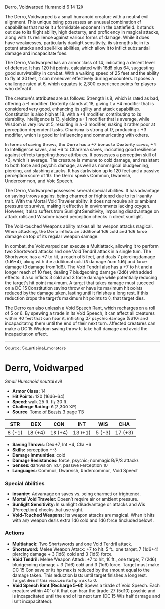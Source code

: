 <MonsterName/>Derro, Voidwarped</MonsterName>
<CreatureType/>Humanoid</CreatureType>
<CR/>6</CR>
<AC/>14</AC>
<HP/>120</HP>
<summary>The Derro, Voidwarped is a small humanoid creature with a neutral evil alignment. This unique being possesses an unusual combination of capabilities that make it a formidable opponent in the battlefield. It stands out due to its flight ability, high dexterity, and proficiency in magical attacks, along with its resilience against various forms of damage. While it does have weaknesses, particularly daylight sensitivity, its strengths lie in its potent attacks and spell-like abilities, which allow it to inflict substantial damage and incapacitate foes.</summary>

<detail>

The Derro, Voidwarped has an armor class of 14, indicating a decent level of defense. It has 120 hit points, calculated with 16d6 plus 64, suggesting good survivability in combat. With a walking speed of 25 feet and the ability to fly at 30 feet, it can maneuver effectively during encounters. It poses a challenge rated at 6, which equates to 2,300 experience points for players who defeat it.

The creature's attributes are as follows: Strength is 8, which is rated as bad, offering a -1 modifier. Dexterity stands at 18, giving it a +4 modifier that is considered very good, enhancing its agility and attack capabilities. Constitution is also high at 18, with a +4 modifier, contributing to its durability. Intelligence is 13, yielding a +1 modifier that is average, while Wisdom is very low at 5, resulting in a -3 modifier, making it rather poor at perception-dependent tasks. Charisma is strong at 17, producing a +3 modifier, which is good for influencing and communicating with others.

In terms of saving throws, the Derro has a +7 bonus to Dexterity saves, +4 to Intelligence saves, and +6 to Charisma saves, indicating good resilience against effects targeting those attributes. It possesses a perception skill of +3, which is average. The creature is immune to cold damage, and resistant to both force and psychic damage, as well as nonmagical bludgeoning, piercing, and slashing attacks. It has darkvision up to 120 feet and a passive perception score of 10. The Derro speaks Common, Dwarvish, Undercommon, and Void Speech.

The Derro, Voidwarped possesses several special abilities. It has advantage on saving throws against being charmed or frightened due to its Insanity trait. With the Mortal Void Traveler ability, it does not require air or ambient pressure to survive, making it effective in environments lacking oxygen. However, it also suffers from Sunlight Sensitivity, imposing disadvantage on attack rolls and Wisdom-based perception checks in direct sunlight.

The Void-touched Weapons ability makes all its weapon attacks magical. When attacking, the Derro inflicts an additional 1d6 cold and 1d6 force damage on top of its regular weapon damage. 

In combat, the Voidwarped can execute a Multiattack, allowing it to perform two Shortsword attacks and one Void Tendril attack in a single turn. The Shortsword has a +7 to hit, a reach of 5 feet, and deals 7 piercing damage (1d6+4), along with the additional cold (3 damage from 1d6) and force damage (3 damage from 1d6). The Void Tendril also has a +7 to hit and a longer reach of 10 feet, dealing 7 bludgeoning damage (2d6) with added effects: it also inflicts 3 cold and 3 force damage while potentially reducing the target's hit point maximum. A target that takes damage must succeed on a DC 15 Constitution saving throw or have its maximum hit points reduced by the damage taken, lasting until it finishes a long rest. If this reduction drops the target’s maximum hit points to 0, that target dies.

The Derro can also unleash a Void Speech Rant, which recharges on a roll of 5 or 6. By spewing a tirade in its Void Speech, it can affect all creatures within 40 feet that can hear it, inflicting 27 psychic damage (5d10) and incapacitating them until the end of their next turn. Affected creatures can make a DC 15 Wisdom saving throw to take half damage and avoid the incapacitation effect.</detail>



---

Source: 5e_artisinal_monsters

# Derro, Voidwarped

*Small* *Humanoid* *neutral evil*

- **Armor Class:** 14
- **Hit Points:** 120 (16d6+64)
- **Speed:** walk 25 ft. fly 30 ft.
- **Challenge Rating:** 6 (2,300 XP)
- **Source:** [Tome of Beasts 3](https://koboldpress.com/kpstore/product/tome-of-beasts-3-for-5th-edition/) page 113

| STR | DEX | CON | INT | WIS | CHA |
| --- | --- | --- | --- | --- | --- |
| 8 (-1) | 18 (+4) | 18 (+4) | 13 (+1) | 5 (-3) | 17 (+3) |

- **Saving Throws**: Dex +7, Int +4, Cha +6
- **Skills:** perception +-3
- **Damage Immunities:** cold
- **Damage Resistances:** force, psychic; nonmagic B/P/S attacks
- **Senses:** darkvision 120', passive Perception 10
- **Languages:** Common, Dwarvish, Undercommon, Void Speech

### Special Abilities

- **Insanity:** Advantage on saves vs. being charmed or frightened.
- **Mortal Void Traveler:** Doesn’t require air or ambient pressure.
- **Sunlight Sensitivity:** In sunlight disadvantage on attacks and Wis (Perception) checks that use sight.
- **Void-Touched Weapons:** Its weapon attacks are magical. When it hits with any weapon deals extra 1d6 cold and 1d6 force (included below).

### Actions

- **Multiattack:** Two Shortswords and one Void Tendril attack.
- **Shortsword:** Melee Weapon Attack: +7 to hit, 5 ft., one target, 7 (1d6+4) piercing damage + 3 (1d6) cold and 3 (1d6) force.
- **Void Tendril:** Melee Weapon Attack: +7 to hit, 10 ft., one target, 7 (2d6) bludgeoning damage + 3 (1d6) cold and 3 (1d6) force. Target must make DC 15 Con save or its hp max is reduced by the amount equal to the damage taken. This reduction lasts until target finishes a long rest. Target dies if this reduces its hp max to 0.
- **Void Speech Rant (Recharge 5–6):** Spews a tirade of Void Speech. Each creature within 40' of it that can hear the tirade: 27 (5d10) psychic and is incapacitated until the end of its next turn (DC 15 Wis half damage and isn’t incapacitated).




